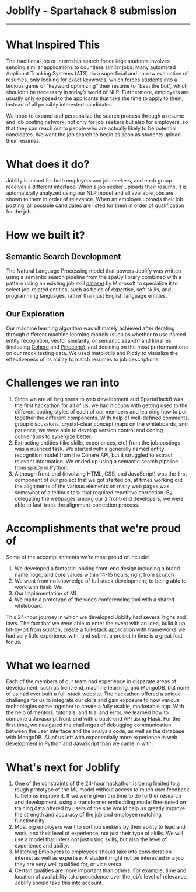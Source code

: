 # Joblify - Spartahack 8 submission
---

# What Inspired This
The traditional job or internship search for college students involves sending similar applications to countless similar jobs. Many automated Applicant Tracking Systems (ATS) do a superficial and narrow evaluation of resumes, only looking for exact keywords, which forces students into a tedious game of “keyword optimizing” their resume to “beat the bot”, which shouldn’t be necessary in today’s world of NLP. Furthermore, employers are usually only exposed to the applicants that take the time to apply to them, instead of all possibly interested candidates.

We hope to expand and personalize the search process through a resume and job posting network, not only for job seekers but also for employers, so that they can reach out to people who are actually likely to be potential candidates. We want the job search to begin as soon as students upload their resumes.

# What does it do?
Joblify is meant for both employers and job seekers, and each group receives a different interface. When a job seeker uploads their resume, it is automatically analyzed using our NLP model and all available jobs are shown to them in order of relevance. When an employer uploads their job posting, all possible candidates are listed for them in order of qualification for the job.


# How we built it?
## Semantic Search Development
The Natural Language Processing model that powers Joblify was written using a semantic search pipeline from the spaCy library combined with a pattern using an existing job skill [dataset](https://github.com/microsoft/SkillsExtractorCognitiveSearch/tree/master/data) by Microsoft to specialize it to select job-related entities, such as fields of expertise, soft skills, and programming languages, rather than just English language entities. 

## Our Exploration
Our machine learning algorithm was ultimately achieved after iterating through different machine learning models (such as whether to use named entity recognition, vector similarity, or semantic search) and libraries (including [Cohere](https://docs.cohere.ai/) and [Pinecone](https://www.pinecone.io/semantic-search/?utm_term=semantic%20search&utm_campaign=General&utm_source=adwords&utm_medium=ppc&hsa_acc=3111363649&hsa_cam=16569728073&hsa_grp=135276647740&hsa_ad=587750423757&hsa_src=g&hsa_tgt=kwd-93086337&hsa_kw=semantic%20search&hsa_mt=b&hsa_net=adwords&hsa_ver=3&gclid=EAIaIQobChMIjPuzguDs_AIVTQqtBh0SgQ-REAAYASAAEgIF7_D_BwE)), and deciding on the most performant one on our mock testing data. We used matplotlib and Plotly to visualize the effectiveness of its ability to match resumes to job descriptions.

# Challenges we ran into
1. Since we are all beginners to web development and SpartaHack8 was the first hackathon for all of us, we had hiccups with getting used to the different coding styles of each of our members and learning how to put together the different components. With help of well-defined comments, group discussions, crystal-clear concept maps on the whiteboards, and patience, we were able to develop version control and coding conventions to synergize better.
2. Extracting entities (like skills, experiences, etc) from the job postings was a nuanced task. We started with a generally named entity recognition model from the Cohere API, but it struggled to extract relevant information. We ended up using a semantic search pipeline from spaCy in Python.
3. Although front-end (involving HTML, CSS, and JavaScript) was the first component of our project that we got started on, at times working out the alignments of the various elements on many web pages was somewhat of a tedious task that required repetitive correction. By delegating the webpages among our 2 front-end developers, we were able to fast-track the alignment-correction process.

# Accomplishments that we're proud of
Some of the accomplishments we’re most proud of include:

1. We developed a fantastic looking front-end design including a brand name, logo, and core values within 14-15 hours, right from scratch
2. We went from no knowledge of full stack development, to being able to work with flask. We 
3. Our Implementation of ML
4. We made a prototype of the video conferencing tool with a shared whiteboard.

This 24-hour journey in which we developed Joblify had several highs and lows. The fact that we were able to enter the event with an idea, build it up bit-by-bit from scratch, create a full-stack application with frameworks we had very little experience with, and submit a project in time is a great feat for us. 

# What we learned
Each of the members of our team had experience in disparate areas of development, such as front-end, machine learning, and MongoDB, but none of us had ever built a full-stack website. The hackathon offered a unique challenge for us to integrate our skills and gain exposure to how various technologies come together to create a fully usable, marketable app. With the help of mentors, tutorials, and trial and error, we learned how to combine a Javascript front-end with a back-end API using Flask. For the first time, we navigated the challenges of debugging communication between the user interface and the analysis code, as well as the database with MongoDB. All of us left with exponentially more experience in web development in Python and JavaScript than we came in with.

# What's next for Joblify
1. One of the constraints of the 24-hour hackathon is being limited to a rough prototype of the ML model without access to much user feedback to help us improve it. If we were given the time to do further research and development, using a transformer embedding model fine-tuned on training data offered by users of the site would help us greatly improve the strength and accuracy of the job and employee matching functionality.
2. Most big employers want to sort job seekers by their ability to lead and work, and their level of experience, not just their type of skills. We will use a model that infers not just using skills, but also the level of experience and ability. 
3. Matching Employers to employees should take into consideration interest as well as expertise. A student might not be interested in a job they are very well qualified for, or vice versa.
4. Certain qualities are more important than others. For example, time and location of availability take precedence over the job’s level of relevance. Joblify should take this into account.
